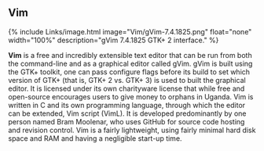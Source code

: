 
## Vim
{% include Links/image.html image="Vim/gVim-7.4.1825.png" float="none" width="100%" description="gVim 7.4.1825 GTK+ 2 interface." %}

**Vim** is a free and incredibly extensible text editor that can be run from both the command-line and as a graphical editor called gVim. gVim is built using the GTK+ toolkit, one can pass configure flags before its build to set which version of GTK+ (that is, GTK+ 2 vs. GTK+ 3) is used to built the graphical editor. It is licensed under its own charityware license that while free and open-source encourages users to give money to orphans in Uganda. Vim is written in C and its own programming language, through which the editor can be extended, Vim script (VimL). It is developed predominantly by one person named Bram Moolenar, who uses GitHub for source code hosting and revision control. Vim is a fairly lightweight, using fairly minimal hard disk space and RAM and having a negligible start-up time.
